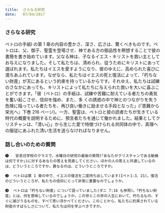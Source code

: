 ```yaml
---
title:  さらなる研究
date:   07/04/2017
---
```


### さらなる研究

 ペトロの手紙I の第 1 章の内容の豊かさ、深さ、広さは、驚くべきものです。ペトロは、父、御子、聖霊を登場させ、神である方の御品性を瞑想することで彼の書簡を書き始めています。父なる神は、子なるイエス・キリストを救い主としてお与えになりました。そして私たちは、清められ、従うためにキリストにあって選ばれます。私たちはイエスを愛すようになり、彼のゆえに、高められた喜びに満ちあふれています。なぜなら、私たちはイエスの死と復活によって、「朽ちない財産」が天にあるという約束を持っているからです。それゆえ、私たちは試練のさなかにあっても、キリストによって私たちに与えられた救いを大いに喜ぶことができます。「彼〔ペトロ〕の手紙は、試練や苦難に耐えている者たちの勇気を奮い起こさせ、信仰を強め、また、多 くの誘惑の中で神とのつながりを失う危険に陥っている者たちを、再び良い働きに励ませる手段となった」(『患難から栄光へ』下巻 216 ページ)。一方、聖霊は、ペトロと彼の読者たちが生きている時代の概要を説明するために、預言者たちを通じて働かれました。結果としてクリスチャンは、「清い心」から生じた愛で特徴づけられる共同体の中で、真理への服従にあふれた清い生活を送らなければなりません。

### 話し合いのための質問

`❶	 安息日学校のクラスで、水曜日の研究の最後の質問(「あなたがクリスチャンである動機は何ですか」)に対するあなたの答えを見直してください。ほかの人の答えと共通しているのは、どういうところですか。異なるのは、どういうところですか。`

`❷	ペトロは第 1 章の中で、イエスの復活を二度持ち出しています(Iペト1:3、21)。復活のどういうところが、私たちの信仰にとって非常に重要なのでしょうか。`

`❸	ペトロは「朽ちない財産」について語っていました(ダニ 7:18 も参照)。「朽ちない財産」とは、何を意味しているのでしょうか。この世とこの世の人生において、朽ちるもの、すぐに滅びうるものを、すべて思い浮かべてください。このことから、私たちに約束されている財産のすばらしさについて、私たちは何を学ぶべきですか。`
